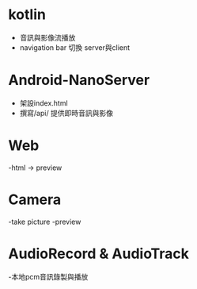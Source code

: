 # kotlin
  - 音訊與影像流播放
  - navigation bar 切換 server與client

# Android-NanoServer
  - 架設index.html
  - 撰寫/api/  提供即時音訊與影像
  
# Web 
  -html -> preview

# Camera
  -take picture
  -preview

# AudioRecord & AudioTrack
  -本地pcm音訊錄製與播放
